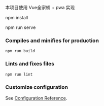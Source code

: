 

本项目使用 Vue全家桶 + pwa 实现

npm install

npm run serve


### Compiles and minifies for production

```
npm run build
```

### Lints and fixes files

```
npm run lint
```

### Customize configuration

See [Configuration Reference](https://cli.vuejs.org/config/).
